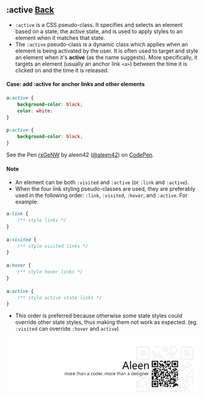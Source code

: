 ## :active [**Back**](./../pseudoClass.md)

- `:active` is a CSS pseudo-class. It specifies and selects an element based on a state, the active state, and is used to apply styles to an element when it matches that state.
- The `:active` pseudo-class is a dynamic class which applies when an element is being activated by the user. It is often used to target and style an element when it's **active** (as the name suggests). More specifically, it targets an element (usually an anchor link `<a>`) between the time it is clicked on and the time it is released.

#### Case: add :active for anchor links and other elements

```css
a:active {
    background-color: black;
    color: white;
}

p:active {
    background-color: black;
}
```

<p data-height="266" data-theme-id="21735" data-slug-hash="rxGeNW" data-default-tab="result" data-user="aleen42" class='codepen'>See the Pen <a href='http://codepen.io/aleen42/pen/rxGeNW/'>rxGeNW</a> by aleen42 (<a href='http://codepen.io/aleen42'>@aleen42</a>) on <a href='http://codepen.io'>CodePen</a>.</p>
<script async src="//assets.codepen.io/assets/embed/ei.js"></script>

#### Note

- An element can be both `:visited` and `:active` (or `:link` and `:active`).
- When the four link styling pseudo-classes are used, they are preferably used in the following order: `:link`, `:visited`, `:hover`, and `:active`. For example:

```css
a:link {
    /** style links */
}

a:visited {
    /** style visited links */
}

a:hover {
    /** style hover links */
}

a:active {
    /** style active state links */
}
```

- This order is preferred because otherwise some state styles could override other state styles, thus making them not work as expected. (eg. `:visited` can override `:hover` and `active`)

<a href="http://aleen42.github.io/" target="_blank" ><img src="./../../../pic/tail.gif"></a>